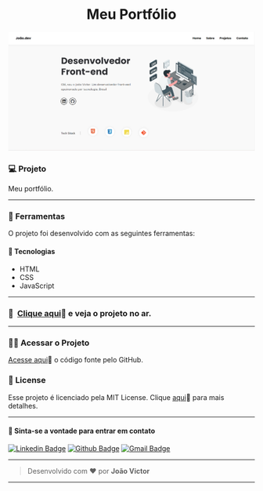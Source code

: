 <h1 align="center" id="topo">Meu Portfólio </h1>

<div align="center">
<img width='600px' src="./images/mockup.png" width="35px"/>
</div>

### 💻 Projeto

Meu portfólio.
<br>

---

### 🔧 Ferramentas

O projeto foi desenvolvido com as seguintes ferramentas:

#### 🧪 Tecnologias

- HTML
- CSS
- JavaScript

---

### 🚀 ​ [Clique aqui](https://joaodev2005.github.io/portfolio.github.io/)🔗 e veja o projeto no ar.

---

### ​👷‍♂️​ Acessar o Projeto

<a href="https://github.com/joaodev2005/portfolio.github.io/tree/main">Acesse aqui</a>🔗 o código fonte pelo GitHub.

### 📝 License

Esse projeto é licenciado pela MIT License. Clique [aqui](https://pt.wikipedia.org/wiki/Licen%C3%A7a_MIT)🔗 para mais detalhes.

---

#### 💬 Sinta-se a vontade para entrar em contato

[![Linkedin Badge](https://img.shields.io/badge/LinkedIn-0077B5?style=for-the-badge&logo=linkedin&logoColor=white)](https://www.linkedin.com/in/jo%C3%A3o-victor-98b9562a5/) [![Github Badge](https://img.shields.io/badge/GitHub-100000?style=for-the-badge&logo=github&logoColor=white)](https://github.com/joaodev2005) [![Gmail Badge](https://img.shields.io/badge/Gmail-D14836?style=for-the-badge&logo=gmail&logoColor=white)](mailto:joao.contatos49@gmai.com)

---

> Desenvolvido com ❤️ por **João Victor** 

---
